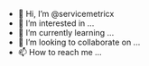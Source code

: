 - 👋 Hi, I’m @servicemetricx
- 👀 I’m interested in ...
- 🌱 I’m currently learning ...
- 💞️ I’m looking to collaborate on ...
- 📫 How to reach me ...

<!---
servicemetricx/servicemetricx is a ✨ special ✨ repository because its `README.md` (this file) appears on your GitHub profile.
You can click the Preview link to take a look at your changes.
--->

